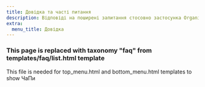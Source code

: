 ```yaml
---
title: Довідка та часті питання
description: Відповіді на поширені запитання стосовно застосунка Organic Maps
extra:
  menu_title: Довідка
---
```


### This page is replaced with taxonomy "faq" from templates/faq/list.html template

This file is needed for top_menu.html and bottom_menu.html templates to show ЧаПи
